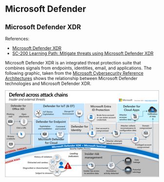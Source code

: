 # Microsoft Defender

## Microsoft Defender XDR

References:
- [Microsoft Defender XDR](https://learn.microsoft.com/en-us/microsoft-365/security/defender/microsoft-365-defender?view=o365-worldwide)
- [SC-200 Learning Path: Mitigate threats using Microsoft Defender XDR](https://learn.microsoft.com/en-us/training/paths/sc-200-mitigate-threats-using-microsoft-365-defender/)

Microsoft Defender XDR is an integrated threat protection suite that combines
signals from endpoints, identities, email, and applications. The following graphic, taken from the [Microsoft Cybersecurity Reference
Architectures](https://learn.microsoft.com/en-us/security/cybersecurity-reference-architecture/mcra)
shows the relationship between Microsoft Defender technologies and Microsoft
Defender XDR.

<img src='img/20231206-040604.png' width=700px>

